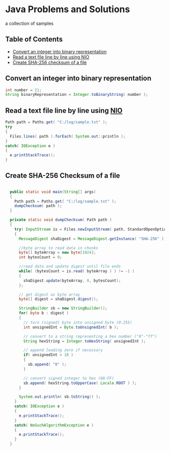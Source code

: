 # Java Problems and Solutions
a collection of samples

## Table of Contents
- [Convert an integer into binary representation](#Convert-an-integer-into-binary-representation)
- [Read a text file line by line using NIO](#Read-a-text-file-line-by-line-using-NIO)
- [Create SHA-256 checksum of a file](#Create-SHA-256-Checksum-of-a-file)

## Convert an integer into binary representation
```java
int number = 21;
String binaryRepresentation = Integer.toBinaryString( number );
```

## Read a text file line by line using [NIO](https://docs.oracle.com/en/java/javase/18/core/java-nio.html)
```java
Path path = Paths.get( "C:/log/sample.txt" );
try
{
  Files.lines( path ).forEach( System.out::println );
}
catch( IOException e )
{
  e.printStackTrace();
}
```

## Create SHA-256 Checksum of a file
```java

  public static void main(String[] args)
  {
    Path path = Paths.get( "C:/log/sample.txt" );
    dumpChecksum( path );
  }

  private static void dumpChecksum( Path path )
  {
    try( InputStream is = Files.newInputStream( path, StandardOpenOption.READ ) )
    {
      MessageDigest shaDigest = MessageDigest.getInstance( "SHA-256" );

      //byte array to read data in chunks
      byte[] byteArray = new byte[1024];
      int bytesCount = 0;

      //read data and update digest until file ends
      while( (bytesCount = is.read( byteArray ) ) != -1 )
      {
        shaDigest.update(byteArray, 0, bytesCount);
      };

      // get digest as byte array
      byte[] digest = shaDigest.digest();

      StringBuilder sb = new StringBuilder();
      for( byte b : digest )
      {
        // turn (signed) byte into unsigned byte (0-255)
        int unsignedInt = Byte.toUnsignedInt( b );

        // convert to a string representing a hex number ("0"-"ff")
        String hexString = Integer.toHexString( unsignedInt );

        // append leading zero if necessary
        if( unsignedInt < 10 )
        {
          sb.append( "0" );
        }

        // convert signed integer to hex (00-FF)
        sb.append( hexString.toUpperCase( Locale.ROOT ) );
      }

      System.out.println( sb.toString() );
    }
    catch( IOException e )
    {
      e.printStackTrace();
    }
    catch( NoSuchAlgorithmException e )
    {
      e.printStackTrace();
    }
  }
```


